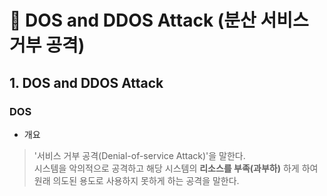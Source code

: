 # 📘 DOS and DDOS Attack (분산 서비스 거부 공격)

## 1. DOS and DDOS Attack

### DOS
- 개요
> '서비스 거부 공격(Denial-of-service Attack)'을 말한다.<br>
> 시스템을 악의적으로 공격하고 해당 시스템의 **리소스를 부족(과부하)** 하게 하여 원래 의도된 용도로 사용하지 못하게 하는 공격을 말한다.